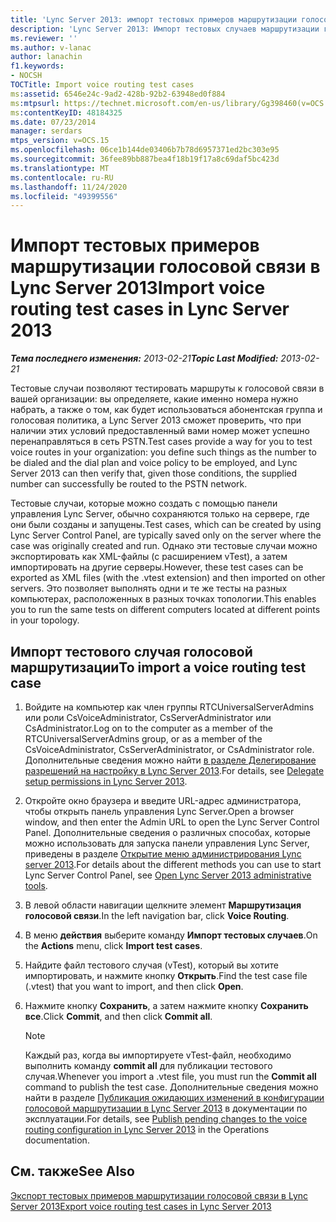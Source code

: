 ```yaml
---
title: 'Lync Server 2013: импорт тестовых примеров маршрутизации голосовой связи'
description: 'Lync Server 2013: Импорт тестовых случаев маршрутизации голосовой связи.'
ms.reviewer: ''
ms.author: v-lanac
author: lanachin
f1.keywords:
- NOCSH
TOCTitle: Import voice routing test cases
ms:assetid: 6546e24c-9ad2-428b-92b2-63948ed0f884
ms:mtpsurl: https://technet.microsoft.com/en-us/library/Gg398460(v=OCS.15)
ms:contentKeyID: 48184325
ms.date: 07/23/2014
manager: serdars
mtps_version: v=OCS.15
ms.openlocfilehash: 06ce1b144de03406b7b78d6957371ed2bc303e95
ms.sourcegitcommit: 36fee89bb887bea4f18b19f17a8c69daf5bc423d
ms.translationtype: MT
ms.contentlocale: ru-RU
ms.lasthandoff: 11/24/2020
ms.locfileid: "49399556"
---
```

# <a name="import-voice-routing-test-cases-in-lync-server-2013"></a><span data-ttu-id="46269-103">Импорт тестовых примеров маршрутизации голосовой связи в Lync Server 2013</span><span class="sxs-lookup"><span data-stu-id="46269-103">Import voice routing test cases in Lync Server 2013</span></span>

<div data-xmlns="http://www.w3.org/1999/xhtml">

<div class="topic" data-xmlns="http://www.w3.org/1999/xhtml" data-msxsl="urn:schemas-microsoft-com:xslt" data-cs="https://msdn.microsoft.com/">

<div data-asp="https://msdn2.microsoft.com/asp">



</div>

<div id="mainSection">

<div id="mainBody"><span data-ttu-id="46269-104">

<span> </span></span><span class="sxs-lookup"><span data-stu-id="46269-104">

<span> </span></span></span>

<span data-ttu-id="46269-105">_**Тема последнего изменения:** 2013-02-21_</span><span class="sxs-lookup"><span data-stu-id="46269-105">_**Topic Last Modified:** 2013-02-21_</span></span>

<span data-ttu-id="46269-106">Тестовые случаи позволяют тестировать маршруты к голосовой связи в вашей организации: вы определяете, какие именно номера нужно набрать, а также о том, как будет использоваться абонентская группа и голосовая политика, а Lync Server 2013 сможет проверить, что при наличии этих условий предоставленный вами номер может успешно перенаправляться в сеть PSTN.</span><span class="sxs-lookup"><span data-stu-id="46269-106">Test cases provide a way for you to test voice routes in your organization: you define such things as the number to be dialed and the dial plan and voice policy to be employed, and Lync Server 2013 can then verify that, given those conditions, the supplied number can successfully be routed to the PSTN network.</span></span>

<span data-ttu-id="46269-107">Тестовые случаи, которые можно создать с помощью панели управления Lync Server, обычно сохраняются только на сервере, где они были созданы и запущены.</span><span class="sxs-lookup"><span data-stu-id="46269-107">Test cases, which can be created by using Lync Server Control Panel, are typically saved only on the server where the case was originally created and run.</span></span> <span data-ttu-id="46269-108">Однако эти тестовые случаи можно экспортировать как XML-файлы (с расширением vTest), а затем импортировать на другие серверы.</span><span class="sxs-lookup"><span data-stu-id="46269-108">However, these test cases can be exported as XML files (with the .vtest extension) and then imported on other servers.</span></span> <span data-ttu-id="46269-109">Это позволяет выполнять одни и те же тесты на разных компьютерах, расположенных в разных точках топологии.</span><span class="sxs-lookup"><span data-stu-id="46269-109">This enables you to run the same tests on different computers located at different points in your topology.</span></span>

<div>

## <a name="to-import-a-voice-routing-test-case"></a><span data-ttu-id="46269-110">Импорт тестового случая голосовой маршрутизации</span><span class="sxs-lookup"><span data-stu-id="46269-110">To import a voice routing test case</span></span>

1.  <span data-ttu-id="46269-111">Войдите на компьютер как член группы RTCUniversalServerAdmins или роли CsVoiceAdministrator, CsServerAdministrator или CsAdministrator.</span><span class="sxs-lookup"><span data-stu-id="46269-111">Log on to the computer as a member of the RTCUniversalServerAdmins group, or as a member of the CsVoiceAdministrator, CsServerAdministrator, or CsAdministrator role.</span></span> <span data-ttu-id="46269-112">Дополнительные сведения можно найти [в разделе Делегирование разрешений на настройку в Lync Server 2013](lync-server-2013-delegate-setup-permissions.md).</span><span class="sxs-lookup"><span data-stu-id="46269-112">For details, see [Delegate setup permissions in Lync Server 2013](lync-server-2013-delegate-setup-permissions.md).</span></span>

2.  <span data-ttu-id="46269-113">Откройте окно браузера и введите URL-адрес администратора, чтобы открыть панель управления Lync Server.</span><span class="sxs-lookup"><span data-stu-id="46269-113">Open a browser window, and then enter the Admin URL to open the Lync Server Control Panel.</span></span> <span data-ttu-id="46269-114">Дополнительные сведения о различных способах, которые можно использовать для запуска панели управления Lync Server, приведены в разделе [Открытие меню администрирования Lync server 2013](lync-server-2013-open-lync-server-administrative-tools.md).</span><span class="sxs-lookup"><span data-stu-id="46269-114">For details about the different methods you can use to start Lync Server Control Panel, see [Open Lync Server 2013 administrative tools](lync-server-2013-open-lync-server-administrative-tools.md).</span></span>

3.  <span data-ttu-id="46269-115">В левой области навигации щелкните элемент **Маршрутизация голосовой связи**.</span><span class="sxs-lookup"><span data-stu-id="46269-115">In the left navigation bar, click **Voice Routing**.</span></span>

4.  <span data-ttu-id="46269-116">В меню **действия** выберите команду **Импорт тестовых случаев**.</span><span class="sxs-lookup"><span data-stu-id="46269-116">On the **Actions** menu, click **Import test cases**.</span></span>

5.  <span data-ttu-id="46269-117">Найдите файл тестового случая (vTest), который вы хотите импортировать, и нажмите кнопку **Открыть**.</span><span class="sxs-lookup"><span data-stu-id="46269-117">Find the test case file (.vtest) that you want to import, and then click **Open**.</span></span>

6.  <span data-ttu-id="46269-118">Нажмите кнопку **Сохранить**, а затем нажмите кнопку **Сохранить все**.</span><span class="sxs-lookup"><span data-stu-id="46269-118">Click **Commit**, and then click **Commit all**.</span></span>
    
    <div>
    

    > [!NOTE]  
    > <span data-ttu-id="46269-119">Каждый раз, когда вы импортируете vTest-файл, необходимо выполнить команду <STRONG>commit all</STRONG> для публикации тестового случая.</span><span class="sxs-lookup"><span data-stu-id="46269-119">Whenever you import a .vtest file, you must run the <STRONG>Commit all</STRONG> command to publish the test case.</span></span> <span data-ttu-id="46269-120">Дополнительные сведения можно найти в разделе <A href="lync-server-2013-publish-pending-changes-to-the-voice-routing-configuration.md">Публикация ожидающих изменений в конфигурации голосовой маршрутизации в Lync Server 2013</A> в документации по эксплуатации.</span><span class="sxs-lookup"><span data-stu-id="46269-120">For details, see <A href="lync-server-2013-publish-pending-changes-to-the-voice-routing-configuration.md">Publish pending changes to the voice routing configuration in Lync Server 2013</A> in the Operations documentation.</span></span>

    
    </div>

</div>

<div>

## <a name="see-also"></a><span data-ttu-id="46269-121">См. также</span><span class="sxs-lookup"><span data-stu-id="46269-121">See Also</span></span>


[<span data-ttu-id="46269-122">Экспорт тестовых примеров маршрутизации голосовой связи в Lync Server 2013</span><span class="sxs-lookup"><span data-stu-id="46269-122">Export voice routing test cases in Lync Server 2013</span></span>](lync-server-2013-export-voice-routing-test-cases.md)  
  

<span data-ttu-id="46269-123"></div>

</div>

<span> </span>

</div>

</div>

</span><span class="sxs-lookup"><span data-stu-id="46269-123"></div>

</div>

<span> </span>

</div>

</div>

</span></span></div>

